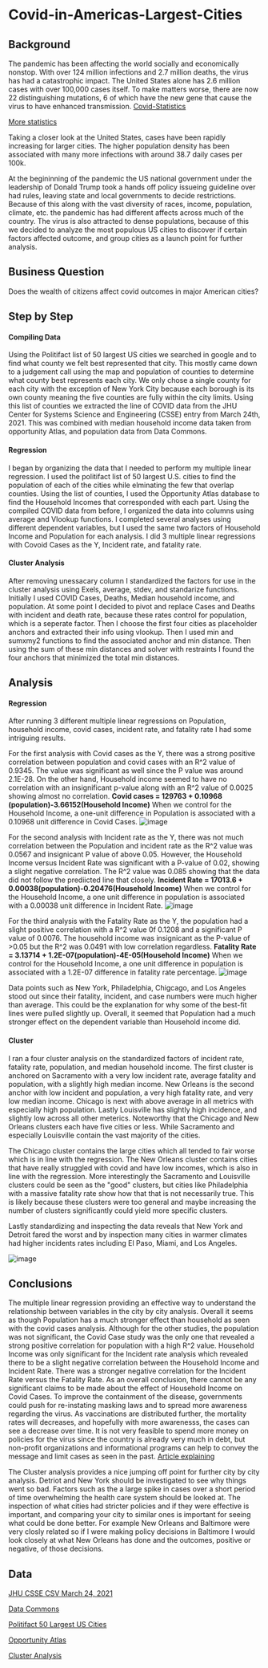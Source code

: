 # Covid-in-Americas-Largest-Cities
## Background
The pandemic has been affecting the world socially and economically nonstop. With over 124 million infections and 2.7 million deaths, the virus has had a catastrophic impact. The United States alone has 2.6 million cases with over 100,000 cases itself. To make matters worse, there are now 22 distinguishing mutations, 6 of which have the new gene that cause the virus to have enhanced transmission.
[Covid-Statistics](https://www.medicalnewstoday.com/articles/live-updates-coronavirus-covid-19#1)

[More statistics](https://www.nature.com/articles/d41586-020-00502-w)

Taking a closer look at the United States,  cases have been rapidly increasing for larger cities. The higher population density has been associated with many more infections with around 38.7 daily cases per 100k.

At the begininning of the pandemic the US national government under the leadership of Donald Trump took a hands off policy issueing guideline over had rules, leaving state and local governments to decide restrictions. Because of this along with the vast diversity of races, income, population, climate, etc. the pandemic has had different affects across much of the country. The virus is also attracted to dense populations, because of this we decided to analyze the most populous US cities to discover if certain factors affected outcome, and group cities as a launch point for further analysis.

## Business Question
Does the wealth of citizens affect covid outcomes in major American cities?
## Step by Step
#### Compiling Data
Using the Politifact list of 50 largest US cities we searched in google and to find what county we felt best represented that city. This mostly came down to a judgement call using the map and population of counties to determine what county best represents each city. We only chose a single county for each city with the exception of New York City because each borough is its own county meaning the five counties are fully within the city limits.
Using this list of counties we extracted the line of COVID data from the JHU Center for Systems Science and Engineering (CSSE) entry from March 24th, 2021. This was combined with median household income data taken from opportunity Atlas, and population data from Data Commons.
#### Regression
I began by organizing the data that I needed to perform my multiple linear regression. I used the politifact list of 50 largest U.S. cities to find the population of each of the cities while elminating the few that overlap counties. Using the list of counties, I used the Opportunity Atlas database to find the Household Incomes that corresponded with each part. Using the compiled COVID data from before, I organized the data into columns using average and Vlookup functions. I completed several analyses using different dependent variables, but I used the same two factors of Household Income and Population for each analysis. I did 3 multiple linear regressions with Covoid Cases as the Y, Incident rate, and fatality rate.
#### Cluster Analysis
After removing unessacary column I standardized the factors for use in the cluster analysis using Exels, average, stdev, and standarize functions. Initially I used COVID Cases, Deaths, Median household income, and population. At some point I decided to pivot and replace Cases and Deaths with incident and death rate, because these rates control for population, which is a seperate factor. Then I choose the first four cities as placeholder anchors and extracted their info using vlookup. Then I used min and sumxmy2 functions to find the associated anchor and min distance. Then using the sum of these min distances and solver with restraints I found the four anchors that minimized the total min distances. 
## Analysis
#### Regression
After running 3 different multiple linear regressions on Population, household income, covid cases, incident rate, and fatality rate I had some intriguing results. 

For the first analysis with Covid cases as the Y, there was a strong positive correlation between population and covid cases with an R^2 value of 0.9345. The value was significant as well since the P value was around 2.1E-28. On the other hand, Household income seemed to have no correlation with an insignificant p-value along with an R^2 value of 0.0025 showing almost no correlation. 
**Covid cases = 129763 + 0.10968 (population)-3.66152(Household Income)** 
When we control for the Household Income, a one-unit difference in Population is associated with a 0.10968 unit difference in Covid Cases.
![image](https://user-images.githubusercontent.com/78445017/112768723-62a50300-8feb-11eb-8220-c3dadc6cfc09.png)


For the second analysis with Incident rate as the Y, there was not much correlation between the Population and incident rate as the R^2 value was 0.0567 and insignicant P value of above 0.05. However, the Household Income versus Incident Rate was significant with a P-value of 0.02, showing a slight negative correlation. The R^2 value was 0.085 showing that the data did not follow the prediicted line that closely. 
**Incident Rate = 17013.6 + 0.00038(population)-0.20476(Household Income)**
When we control for the Household Income, a one unit difference in population is associated with a 0.00038 unit difference in Incident Rate. 
![image](https://user-images.githubusercontent.com/78445017/112768708-499c5200-8feb-11eb-857d-dc5bb48b2b48.png)


For the third analysis with the Fatality Rate as the Y, the population had a slight positive correlation with a R^2 value 0f 0.1208 and a significant P value of 0.0076. The household income was insignicant as the P-value of >0.05 but the R^2 was 0.0491 with low correlation regardless.
**Fatality Rate = 3.13714 + 1.2E-07(population)-4E-05(Household Income)**
When we control for the Household Income, a one unit difference in population is associated with a 1.2E-07 difference in fatality rate percentage. 
![image](https://user-images.githubusercontent.com/78445017/112768697-3a1d0900-8feb-11eb-997e-747bc00cb9a4.png)

Data points such as New York, Philadelphia, Chigcago, and Los Angeles stood out since their fatality, incident, and case numbers were much higher than average. This could be the explanation for why some of the best-fit lines were pulled slightly up. Overall, it seemed that Population had a much stronger effect on the dependent variable than Household income did. 
#### Cluster
I ran a four cluster analysis on the standardized factors of incident rate, fatality rate, population, and median household income. The first cluster is anchored on Sacramento with a very low incident rate, average fatality and population, with a slightly high median income. New Orleans is the second anchor with low incident and population, a very high fatality rate, and very low median income. Chicago is next with above average in all metrics with especially high population. Lastly Louisville has slightly high incidence, and slightly low across all other meterics. Noteworthy that the Chicago and New Orleans clusters each have five cities or less. While Sacramento and especially Louisville contain the vast majority of the cities. 

The Chicago cluster contains the large cities which all tended to fair worse which is in line with the regression. The New Orleans cluster contains cities that have really struggled with covid and have low incomes, which is also in line with the regression.
More interestingly the Sacramento and Louisville clusters could be seen as the "good" clusters, but cities like Philadelphia with a massive fatality rate show how that that is not necessarily true. This is likely because these clusters were too general and maybe increasing the number of clusters significantly could yield more specific clusters.

Lastly standardizing and inspecting the data reveals that New York and Detroit fared the worst and by inspection many cities in warmer climates had higher incidents rates including El Paso, Miami, and Los Angeles. 

![image](https://user-images.githubusercontent.com/78045592/112733033-f1465100-8f13-11eb-9575-e576cf7f59f2.png)

## Conclusions
The multiple linear regression providing an effective way to understand the relationship between variables in the city by city analysis. Overall it seems as though Population has a much stronger effect than household as seen with the covid cases analysis. Although for the other studies, the population was not significant, the Covid Case study was the only one that revealed a strong positive correlation for population with a high R^2 value. Household Income was only significant for the Incident rate analysis which revealed there to be a slight negative correlation between the Household Income and Incident Rate. There was a stronger negative correlation for the Incident Rate versus the Fatality Rate. As an overall conclusion, there cannot be any significant claims to be made about the effect of Household Income on Covid Cases. To improve the containment of the disease, governments could push for re-instating masking laws and to spread more awareness regarding the virus. As vaccinations are distributed further, the mortality rates will decreases, and hopefully with more awarenesss, the cases can see a decrease over time. It is not very feasible to spend more money on policies for the virus since the country is already very much in debt, but non-profit organizations and informational programs can help to convey the message and limit cases as seen in the past. [Article explaining](https://www.brookings.edu/blog/up-front/2020/03/25/where-is-the-u-s-government-getting-all-the-money-its-spending-in-the-coronavirus-crisis/)

The Cluster analysis provides a nice jumping off point for further city by city analysis. Detriot and New York should be investigated to see why things went so bad. Factors such as the a large spike in cases over a short period of time overwhelming the health care system should be looked at. The inspection of what cities had stricter policies and if they were effective is important, and comparing your city to similar ones is important for seeing what could be done better. For example New Orleans and Baltimore were very closly related so if I were making policy decisions in Baltimore I would look closely at what New Orleans has done and the outcomes, positive or negative, of those decisions. 

## Data
[JHU CSSE CSV March 24, 2021](https://github.com/CSSEGISandData/COVID-19/blob/master/csse_covid_19_data/csse_covid_19_daily_reports_us/03-24-2021.csv)

[Data Commons](https://datacommons.org/place/geoId/06037)

[Politifact 50 Largest US Cities](https://www.politifact.com/largestcities/)

[Opportunity Atlas](https://www.opportunityatlas.org/)

[Cluster Analysis](https://github.com/cmclane1/Covid-in-Americas-Largest-Cities/blob/main/Covid_Cities_Cluster.xlsx)

